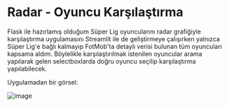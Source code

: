# Radar - Oyuncu Karşılaştırma

Flask ile hazırlamış olduğum Süper Lig oyuncularını radar grafiğiyle karşılaştırma uygulamasını Streamlit ile de geliştirmeye çalışırken yalnızca Süper Lig'e bağlı kalmayıp FotMob'ta detaylı verisi bulunan tüm oyuncuları kapsama aldım. Böylelikle karşılaştırılmak istenilen oyuncular arama yapılarak gelen selectboxlarda doğru oyuncu seçilip karşılaştırma yapılabilecek. 

Uygulamadan bir görsel: 

![image](https://github.com/user-attachments/assets/1dd7cb6f-cc84-4078-9ae9-19ef9c2cef4a)
